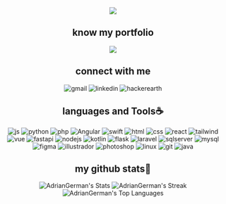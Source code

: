 <div align="center">
<img align="center" src="https://github.com/AdrianGerman/AdrianGerman/assets/107493996/bd87a717-38eb-461a-b52a-c51d7183015b" />
</div>

<h2 align="center">know my portfolio</h2>
<p align="center">
    <a href="https://adriangerman.github.io/Portfolio/" target="blank"><img align="center" src="https://github.com/AdrianGerman/AdrianGerman/assets/107493996/ba7d1cf9-8e7d-4c79-b207-4a572a383ce9"/></a></p>

<h2 align="center">connect with me</h2>
<p align="center">
<img alt="gmail" src="https://img.shields.io/badge/Gmail-white?style=for-the-badge&logo=gmail&logoColor=white&color=%23f54336">
<img alt="linkedin" src="https://img.shields.io/badge/LinkedIn-white?style=for-the-badge&logo=linkedin&color=%230882bd">
<img alt="hackerearth" src="https://img.shields.io/badge/HackerEarth-white?style=for-the-badge&logo=hackerearth&color=%232c3755">
</p>

<h2 align="center">languages and Tools☕</h2>
<div align="center">
    <img alt="js" src="https://img.shields.io/badge/JavaScript-withe?style=flat-square&logo=javascript&color=%232d2b55">
    <img alt="python" src="https://img.shields.io/badge/Python-withe?style=flat-square&logo=python&color=%232d2b55">
    <img alt="php" src="https://img.shields.io/badge/PHP-withe?style=flat-square&logo=php&color=%232d2b55">
    <img alt="Angular" src="https://img.shields.io/badge/Angular-withe?style=flat-square&logo=angular&color=%232d2b55">
    <img alt="swift" src="https://img.shields.io/badge/Swift-withe?style=flat-square&logo=swift&color=%232d2b55">
    <img alt="html" src="https://img.shields.io/badge/HTML5-withe?style=flat-square&logo=html5&color=%232d2b55">
    <img alt="css" src="https://img.shields.io/badge/CSS-withe?style=flat-square&logo=css3&color=%232d2b55">
    <img alt="react" src="https://img.shields.io/badge/React-withe?style=flat-square&logo=react&color=%232d2b55">
    <img alt="tailwind" src="https://img.shields.io/badge/Tailwind%20CSS-white?style=flat-square&logo=tailwindcss&color=%232d2b55">
    <img alt="vue" src="https://img.shields.io/badge/Vue.js-white?style=flat-square&logo=vuedotjs&color=%232d2b55">
    <img alt="fastapi" src="https://img.shields.io/badge/FastAPI-white?style=flat-square&logo=fastapi&color=%232d2b55">
    <img alt="nodejs" src="https://img.shields.io/badge/Node.js-white?style=flat-square&logo=nodedotjs&color=%232d2b55">
    <img alt="kotlin" src="https://img.shields.io/badge/Kotlin-white?style=flat-square&logo=kotlin&color=%232d2b55">
    <img alt="flask" src="https://img.shields.io/badge/Flask-white?style=flat-square&logo=flask&color=%232d2b55">
    <img alt="laravel" src="https://img.shields.io/badge/Laravel-white?style=flat-square&logo=laravel&color=%232d2b55">
    <img alt="sqlserver" src="https://img.shields.io/badge/SQL%20Server-white?style=flat-square&logo=microsoftsqlserver&color=%232d2b55">
    <img alt="mysql" src="https://img.shields.io/badge/MySQL-white?style=flat-square&logo=mysql&color=%232d2b55">
    <img alt="figma" src="https://img.shields.io/badge/Figma-white?style=flat-square&logo=figma&color=%232d2b55">
    <img alt="illustrador" src="https://img.shields.io/badge/Illustrator-white?style=flat-square&logo=adobeillustrator&color=%232d2b55">
    <img alt="photoshop" src="https://img.shields.io/badge/Photoshop-white?style=flat-square&logo=adobephotoshop&color=%232d2b55">
    <img alt="linux" src="https://img.shields.io/badge/Linux-white?style=flat-square&logo=linux&color=%232d2b55">
    <img alt="git" src="https://img.shields.io/badge/Git-white?style=flat-square&logo=git&color=%232d2b55">
    <img alt="java" src="https://img.shields.io/badge/Java-white?style=flat-square&logo=oracle&color=%232d2b55">
</div>

<div align="center">
<h2 align="center">my github stats🧃</h2>
    
![AdrianGerman's Stats](https://github-readme-stats.vercel.app/api?username=AdrianGerman&theme=shades-of-purple&show_icons=true&hide_border=true&count_private=false)
![AdrianGerman's Streak](https://github-readme-streak-stats.herokuapp.com/?user=AdrianGerman&theme=shades-of-purple&hide_border=true)
![AdrianGerman's Top Languages](https://github-readme-stats.vercel.app/api/top-langs/?username=AdrianGerman&theme=shades-of-purple&show_icons=true&hide_border=true&layout=compact)

</div>
